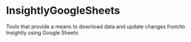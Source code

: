 # InsightlyGoogleSheets
Tools that provide a means to download data and update changes from/to Insightly using Google Sheets
